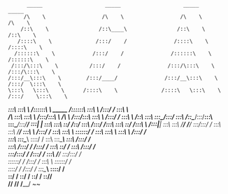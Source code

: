           _____                    _____                    _____                    _____          
         /\    \                  /\    \                  /\    \                  /\    \         
        /::\    \                /::\____\                /::\    \                /::\    \        
       /::::\    \              /:::/    /               /::::\    \              /::::\    \       
      /::::::\    \            /:::/    /               /::::::\    \            /::::::\    \      
     /:::/\:::\    \          /:::/    /               /:::/\:::\    \          /:::/\:::\    \     
    /:::/__\:::\    \        /:::/____/               /:::/__\:::\    \        /:::/  \:::\    \    
    \:::\   \:::\    \      /::::\    \              /::::\   \:::\    \      /:::/    \:::\    \   
  ___\:::\   \:::\    \    /::::::\    \   _____    /::::::\   \:::\    \    /:::/    / \:::\    \  
 /\   \:::\   \:::\    \  /:::/\:::\    \ /\    \  /:::/\:::\   \:::\    \  /:::/    /   \:::\ ___\ 
/::\   \:::\   \:::\____\/:::/  \:::\    /::\____\/:::/__\:::\   \:::\____\/:::/____/     \:::|    |
\:::\   \:::\   \::/    /\::/    \:::\  /:::/    /\:::\   \:::\   \::/    /\:::\    \     /:::|____|
 \:::\   \:::\   \/____/  \/____/ \:::\/:::/    /  \:::\   \:::\   \/____/  \:::\    \   /:::/    / 
  \:::\   \:::\    \               \::::::/    /    \:::\   \:::\    \       \:::\    \ /:::/    /  
   \:::\   \:::\____\               \::::/    /      \:::\   \:::\____\       \:::\    /:::/    /   
    \:::\  /:::/    /               /:::/    /        \:::\   \::/    /        \:::\  /:::/    /    
     \:::\/:::/    /               /:::/    /          \:::\   \/____/          \:::\/:::/    /     
      \::::::/    /               /:::/    /            \:::\    \               \::::::/    /      
       \::::/    /               /:::/    /              \:::\____\               \::::/    /       
        \::/    /                \::/    /                \::/    /                \::/____/        
         \/____/                  \/____/                  \/____/                  ~~              
                                                                                                    


